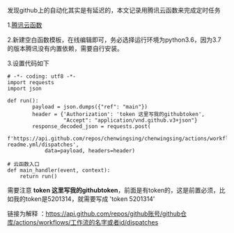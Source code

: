 发现github上的自动化其实是有延迟的，本文记录用腾讯云函数来完成定时任务

1.[腾讯云函数](https://console.cloud.tencent.com/scf/list)

2.新建空白函数模板，在线编辑即可，务必选择运行环境为python3.6，因为3.7的版本腾讯没有内置依赖，需要自行安装。

3.设置代码如下

```
# -*- coding: utf8 -*-
import requests
import json

def run():
        payload = json.dumps({"ref": "main"})
        header = {'Authorization': 'token 这里写我的githubtoken',
                  "Accept": "application/vnd.github.v3+json"}
        response_decoded_json = requests.post(
            f'https://api.github.com/repos/chenwingsing/chenwingsing/actions/workflows/social-readme.yml/dispatches',
            data=payload, headers=header)

# 云函数入口
def main_handler(event, context):
    return run()
```
需要注意 **token 这里写我的githubtoken**，前面是有token的，这是前置必须，比如我的token是5201314，就需要写成 'token 5201314'

链接为解释 ：https://api.github.com/repos/github账号/github仓库/actions/workflows/工作流的名字或者id/dispatches
